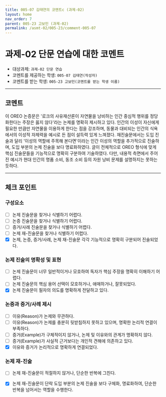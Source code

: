 ```yaml
---
title: 005-07 김태연의 코멘트c (과제-02) 
layout: home
nav_order: 7
parent: 005-23 고보민 (과제-02)
permalink: /asmt-02/005-23/comment-005-07
---
```


# 과제-02 단문 연습에 대한 코멘트

- 대상과제: `과제-02 단문 연습`
- 코멘트를 제공하는 학생: `005-07 김태연(작성자)` 
- 코멘트를 받는 학생: `005-23 고보민(코멘트를 받는 학생 이름)` 

---

## 코멘트

이 OREO 논증문은 '로크의 사유재산론이 자연물을 낭비하는 인간 중심적 행위를 정당화한다는 주장은 옳지 않다'라는 논제를 명확히 제시하고 있다. 인간의 이성이 자신에게 필요한 만큼만 자연물을 이용하게 한다는 점을 강조하며, 동물과 대비되는 인간의 식욕에서의 이성적 자제력을 예시로 든 점이 설득력 있게 느껴졌다. 재진술문에서는 도입 진술과 달리 '이성의 역할에 주목해 본다면'이라는 인간 이성의 역할을 추가적으로 진술하며, 도입 부분의 논제 진술을 보다 명료화하였다. 글이 전체적으로 OREO 형식에 맞게 핵심 진술문들을 기능적으로 명확히 구분하여 기술하였다. 다만, 내용적 측면에서 주어진 예시가 현대 인간의 명품 소비, 동조 소비 등의 자원 낭비 문제를 설명하지는 못하는 듯하다.


---

## 체크 포인트

### **구성요소**
- [ ] 논제 진술문을 찾거나 식별하기 어렵다.
- [ ] 논증 진술문을 찾거나 식별하기 어렵다.
- [ ] 증거/사례 진술문을 찾거나 식별하기 어렵다.
- [ ] 논제 재-진술문을 찾거나 식별하기 어렵다.
- [x] 논제, 논증, 증거/사례, 논제 재-진술문 각각 기능적으로 명확히 구분되어 진술되었다.

### **논제 진술의 명확성 및 표현**  
- [ ] 논제 진술문이 너무 일반적이거나 모호하여 독자가 핵심 주장을 명확히 이해하기 어렵다.  
- [ ] 논제 진술문의 핵심 용어 선택이 모호하거나, 애매하거나, 잘못되었다.  
- [x] 논제 진술문이 필자의 의도를 명확하게 전달하고 있다.  

### **논증과 증거/사례 제시**  
- [ ] 이유(Reason)가 논제와 무관하다.
- [ ] 이유(Reason)가 논제를 충분히 뒷받침하지 못하고 있으며, 명확한 논리적 연결이 부족하다.  
- [ ] 증거(Example)가 구체적이지 않거나, 논제 및 이유와의 관계가 명확하지 않다. 
- [ ] 증거(Example)가 사실적 근거보다는 개인적 견해에 의존하고 있다.  
- [x] 이유와 증거가 논리적으로 명확하게 연결되었다.  

### **논제 재-진술**  
- [ ] 논제 재-진술문이 적절하지 않거나, 단순한 반복에 그친다.   
- [x] 논제 재-진술문이 단락 도입 부분의 논제 진술을 보다 구체화, 명료화하여, 단순한 반복을 넘어서는 역할을 수행한다.  

